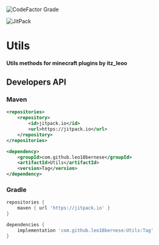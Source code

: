 ![CodeFactor Grade](https://img.shields.io/codefactor/grade/github/leo18bernese/Utils)

![JitPack](https://img.shields.io/jitpack/version/com.github.leo18bernese/Utils?label=Utils)

# Utils

#### Utils methods for minecraft plugins by itz_leoo

## Developers API

### Maven
```xml
<repositories>
    <repository>
        <id>jitpack.io</id>
        <url>https://jitpack.io</url>
    </repository>
</repositories>
```
```xml
<dependency>
    <groupId>com.github.leo18bernese</groupId>
    <artifactId>Utils</artifactId>
    <version>Tag</version>
</dependency>
```
### Gradle
```groovy
repositories {
    maven { url 'https://jitpack.io' }
}
```
```groovy
dependencies {
    implementation 'com.github.leo18bernese:Utils:Tag'
}
```
